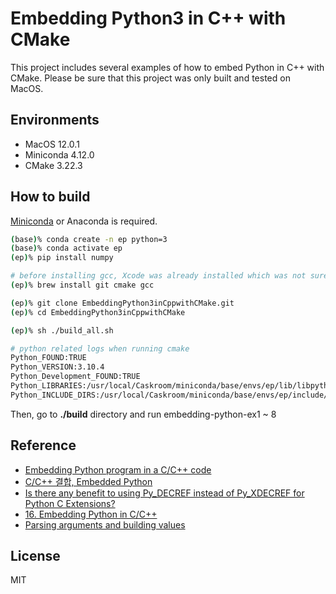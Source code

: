 # Embedding Python3 in C++ with CMake  

This project includes several examples of how to embed Python in C++ with CMake. Please be sure that this project was only built and tested on MacOS.  

## Environments  

- MacOS 12.0.1  
- Miniconda 4.12.0  
- CMake 3.22.3

## How to build  

[Miniconda](https://docs.conda.io/en/latest/miniconda.html) or Anaconda is required.

```bash
(base)% conda create -n ep python=3  
(base)% conda activate ep  
(ep)% pip install numpy  
```  

```bash
# before installing gcc, Xcode was already installed which was not sure to affect compilation of the source code. 
(ep)% brew install git cmake gcc

(ep)% git clone EmbeddingPython3inCppwithCMake.git
(ep)% cd EmbeddingPython3inCppwithCMake

(ep)% sh ./build_all.sh
```  

```bash
# python related logs when running cmake 
Python_FOUND:TRUE
Python_VERSION:3.10.4
Python_Development_FOUND:TRUE
Python_LIBRARIES:/usr/local/Caskroom/miniconda/base/envs/ep/lib/libpython3.10.dylib
Python_INCLUDE_DIRS:/usr/local/Caskroom/miniconda/base/envs/ep/include/python3.10
```

Then, go to **./build** directory and run embedding-python-ex1 ~ 8

## Reference  

- [Embedding Python program in a C/C++ code](https://www.codeproject.com/Articles/820116/Embedding-Python-program-in-a-C-Cplusplus-code)  
- [C/C++ 결합, Embedded Python](https://m.blog.naver.com/sogangori/220701662749)  
- [Is there any benefit to using Py_DECREF instead of Py_XDECREF for Python C Extensions?](https://stackoverflow.com/questions/41915305/is-there-any-benefit-to-using-py-decref-instead-of-py-xdecref-for-python-c-exten)  
- [16. Embedding Python in C/C++](https://learning-python.com/class/Workbook/unit16.htm)  
- [Parsing arguments and building values](https://docs.python.org/3/c-api/arg.html)

## License  

MIT  
